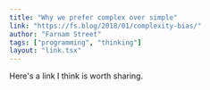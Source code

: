 ```yaml
---
title: "Why we prefer complex over simple"
link: "https://fs.blog/2018/01/complexity-bias/"
author: "Farnam Street"
tags: ["programming", "thinking"]
layout: "link.tsx"
---
```


Here's a link I think is worth sharing.
